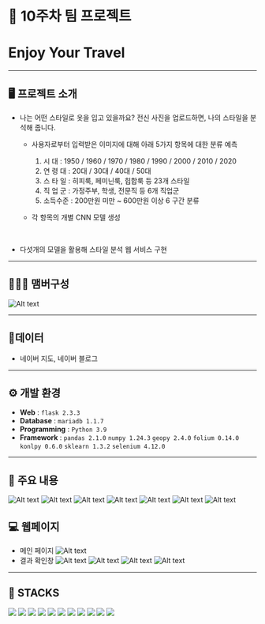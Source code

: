 # 🚩 10주차 팀 프로젝트
# **Enjoy Your Travel**
----------------------------------------------------------

## 🖥️ 프로젝트 소개
- 나는 어떤 스타일로 옷을 입고 있을까요? 전신 사진을 업로드하면, 나의 스타일을 분석해 줍니다.
   - 사용자로부터 입력받은 이미지에 대해 아래 5가지 항목에 대한 분류 예측
     1.   시   대   :  1950 / 1960 / 1970 / 1980 / 1990 / 2000 / 2010 / 2020
     2.  연 령 대  :  20대 / 30대 / 40대 / 50대 
     3.  스 타 일  : 히피룩, 페미닌룩, 힙합룩 등 23개 스타일
     4.  직 업 군  : 가정주부, 학생, 전문직 등 6개 직업군
     5. 소득수준 :  200만원 미만 ~ 600만원 이상 6 구간 분류

   - 각 항목의 개별 CNN 모델 생성

<br> 

- 다섯개의 모델을 활용해 스타일 분석 웹 서비스 구현


----------------------------------------------------------


## 🧑‍🤝‍🧑 맴버구성
![Alt text](image.png)


----------------------------------------------------------

## 📂데이터
- 네이버 지도, 네이버 블로그
----------------------------------------------------------

## ⚙️ 개발 환경
- **Web** : `flask 2.3.3`
- **Database** : `mariadb 1.1.7`
- **Programming** : `Python 3.9`
- **Framework** : `pandas 2.1.0`  `numpy 1.24.3` `geopy 2.4.0` `folium 0.14.0` `konlpy 0.6.0` `sklearn 1.3.2` `selenium 4.12.0`


----------------------------------------------------------
## 📌 주요 내용
![Alt text](image-1.png)
![Alt text](image-2.png)
![Alt text](image-3.png)
![Alt text](image-4.png)
![Alt text](image-5.png)
![Alt text](image-6.png)
![Alt text](image-7.png)
## 💻 웹페이지
- 메인 페이지
![Alt text](image-8.png)
- 결과 확인창
![Alt text](image-10.png)
![Alt text](image-9.png)
![Alt text](image-11.png)
![Alt text](image-12.png)
----------------------------------------------------------
## 📓 STACKS
 <img src="https://img.shields.io/badge/Python-3776AB?style=for-the-badge&logo=Python&logoColor=white"> <img src="https://img.shields.io/badge/Jupyter-F37626?style=for-the-badge&logo=Jupyter&logoColor=white"> <img src="https://img.shields.io/badge/Pandas-150458?style=for-the-badge&logo=Pandas&logoColor=white"> <img src="https://img.shields.io/badge/html5-E34F26?style=for-the-badge&logo=html5&logoColor=white"> <img src="https://img.shields.io/badge/CSS3-EC407A?style=for-the-badge&logo=CSS3&logoColor=white"> <img src="https://img.shields.io/badge/numpy-013243?style=for-the-badge&logo=numpy&logoColor=white"> <img src="https://img.shields.io/badge/scikitlearn-F7931E?style=for-the-badge&logo=scikitlearn&logoColor=white"> <img src="https://img.shields.io/badge/opencv-EA7E20?style=for-the-badge&logo=opencv&logoColor=white"> <img src="https://img.shields.io/badge/keras-D00000?style=for-the-badge&logo=keras&logoColor=white"> <img src="https://img.shields.io/badge/flask-000000?style=for-the-badge&logo=flask&logoColor=white"> <img src="https://img.shields.io/badge/mariadb-003545?style=for-the-badge&logo=mariadb&logoColor=white"> 

